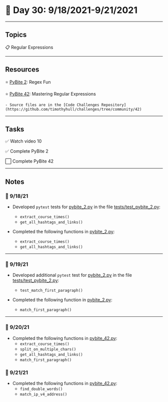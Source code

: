 # :calendar: Day 30: 9/18/2021-9/21/2021

---

## Topics

:clipboard: Regular Expressions

---

## Resources

:star: [PyBite 2](https://codechalleng.es/challenges/2/): Regex Fun

:star: [PyBite 42](https://codechalleng.es/challenges/42/): Mastering Regular Expressions

    - Source files are in the [Code Challenges Repository](https://github.com/timothyhull/challenges/tree/community/42)

---

## Tasks

:white_check_mark: Watch video 10

:white_check_mark: Complete PyBite 2

:white_large_square: Complete PyBite 42

---

## Notes

### :notebook: 9/18/21

- Developed `pytest` tests for [pybite_2.py](pybite_2.py) in the file [tests/test_pybite_2.py](tests/test_pybite_2.py):
    - `extract_course_times()`
    - `get_all_hashtags_and_links()`

- Completed the following functions in [pybite_2.py](pybite_2.py):
    - `extract_course_times()`
    - `get_all_hashtags_and_links()`

---

### :notebook: 9/19/21

- Developed additional `pytest` test for [pybite_2.py](pybite_2.py) in the file [tests/test_pybite_2.py](tests/test_pybite_2.py):
    - `test_match_first_paragraph()`

- Completed the following function in [pybite_2.py](pybite_2.py):
    - `match_first_paragraph()`

---

### :notebook: 9/20/21

- Completed the following functions in [pybite_42.py](pybite_42.py):
    - `extract_course_times()`
    - `split_on_multiple_chars()`
    - `get_all_hashtags_and_links()`
    - `match_first_paragraph()`

### :notebook: 9/21/21

- Completed the following functions in [pybite_42.py](pybite_42.py):
    - `find_double_words()`
    - `match_ip_v4_address()`
